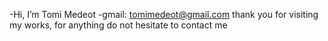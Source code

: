 -Hi, I’m Tomi Medeot
-gmail: tomimedeot@gmail.com
thank you for visiting my works, for anything do not hesitate to contact me
